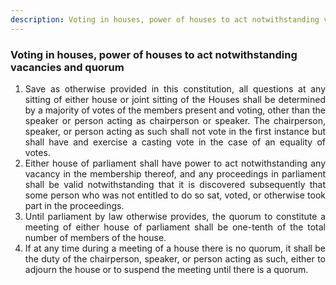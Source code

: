 ```yaml
---
description: Voting in houses, power of houses to act notwithstanding vacancies and quorum
---
```


### Voting in houses, power of houses to act notwithstanding vacancies and quorum

1. <div style="text-align: justify"> Save as otherwise provided in this constitution, all questions at any sitting of either house or joint sitting of the Houses shall be determined by a majority of votes of the members present and voting, other than the speaker or person acting as chairperson or speaker. The chairperson, speaker, or person acting as such shall not vote in the first instance but shall have and exercise a casting vote in the case of an equality of votes.
2. <div style="text-align: justify"> Either house of parliament shall have power to act notwithstanding any vacancy in the membership thereof, and any proceedings in parliament shall be valid notwithstanding that it is discovered subsequently that some person who was not entitled to do so sat, voted, or otherwise took part in the proceedings.
3. <div style="text-align: justify"> Until parliament by law otherwise provides, the quorum to constitute a meeting of either house of parliament shall be one-tenth of the total number of members of the house.
4. <div style="text-align: justify"> If at any time during a meeting of a house there is no quorum, it shall be the duty of the chairperson, speaker, or person acting as such, either to adjourn the house or to suspend the meeting until there is a quorum.
